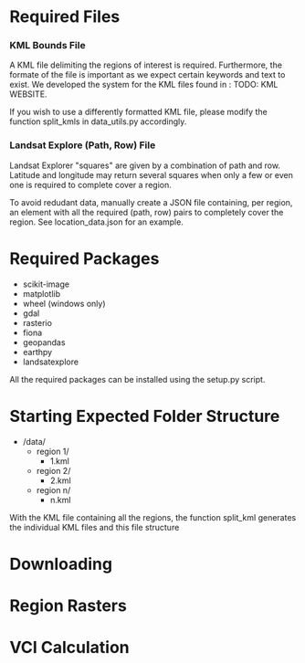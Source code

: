 # Required Files
### KML Bounds File
A KML file delimiting the regions of interest is required. Furthermore, the formate of the file is important as we expect certain keywords and text to exist. We developed the system for the KML files found in : TODO: KML WEBSITE.

If you wish to use a differently formatted KML file, please modify the function split_kmls in data_utils.py accordingly.

### Landsat Explore (Path, Row) File
Landsat Explorer "squares" are given by a combination of path and row. Latitude and longitude may return several squares when only a few or even one is required to complete cover a region. 

To avoid redudant data, manually create a JSON file containing, per region, an element with all the required (path, row) pairs to completely cover the region. See location_data.json for an example. 

# Required Packages
- scikit-image
- matplotlib
- wheel (windows only)
- gdal
- rasterio
- fiona
- geopandas
- earthpy
- landsatexplore

All the required packages can be installed using the setup.py script.

# Starting Expected Folder Structure
- /data/
    - region 1/
        - 1.kml
    - region 2/
        - 2.kml
    - region n/
        - n.kml

With the KML file containing all the regions, the function split_kml generates the individual KML files and this file structure

# Downloading

# Region Rasters

# VCI Calculation